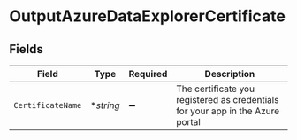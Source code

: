 # OutputAzureDataExplorerCertificate


## Fields

| Field                                                                          | Type                                                                           | Required                                                                       | Description                                                                    |
| ------------------------------------------------------------------------------ | ------------------------------------------------------------------------------ | ------------------------------------------------------------------------------ | ------------------------------------------------------------------------------ |
| `CertificateName`                                                              | **string*                                                                      | :heavy_minus_sign:                                                             | The certificate you registered as credentials for your app in the Azure portal |